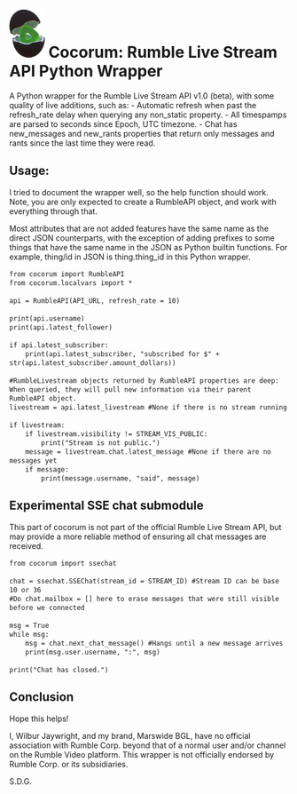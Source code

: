 <h1><img src="cocorum_icon.png" alt="" width="64"/> Cocorum: Rumble Live Stream API Python Wrapper</h1>
A Python wrapper for the Rumble Live Stream API v1.0 (beta), with some quality of live additions, such as:
- Automatic refresh when past the refresh_rate delay when querying any non_static property.
- All timespamps are parsed to seconds since Epoch, UTC timezone.
- Chat has new_messages and new_rants properties that return only messages and rants since the last time they were read.

## Usage:
I tried to document the wrapper well, so the help function should work. Note, you are only expected to create a RumbleAPI object, and work with everything through that.

Most attributes that are not added features have the same name as the direct JSON counterparts, with the exception of adding prefixes to some things that have the same name in the JSON as Python builtin functions. For example, thing/id in JSON is thing.thing_id in this Python wrapper.

```
from cocorum import RumbleAPI
from cocorum.localvars import *

api = RumbleAPI(API_URL, refresh_rate = 10)

print(api.username)
print(api.latest_follower)

if api.latest_subscriber:
    print(api.latest_subscriber, "subscribed for $" + str(api.latest_subscriber.amount_dollars))

#RumbleLivestream objects returned by RumbleAPI properties are deep: When queried, they will pull new information via their parent RumbleAPI object.
livestream = api.latest_livestream #None if there is no stream running

if livestream:
    if livestream.visibility != STREAM_VIS_PUBLIC:
        print("Stream is not public.")
    message = livestream.chat.latest_message #None if there are no messages yet
    if message:
        print(message.username, "said", message)
```

## Experimental SSE chat submodule
This part of cocorum is not part of the official Rumble Live Stream API, but may provide a more reliable method of ensuring all chat messages are received.

```
from cocorum import ssechat

chat = ssechat.SSEChat(stream_id = STREAM_ID) #Stream ID can be base 10 or 36
#Do chat.mailbox = [] here to erase messages that were still visible before we connected

msg = True
while msg:
    msg = chat.next_chat_message() #Hangs until a new message arrives
    print(msg.user.username, ":", msg)

print("Chat has closed.")
```

## Conclusion
Hope this helps!

I, Wilbur Jaywright, and my brand, Marswide BGL, have no official association with Rumble Corp. beyond that of a normal user and/or channel on the Rumble Video platform. This wrapper is not officially endorsed by Rumble Corp. or its subsidiaries.

S.D.G.
